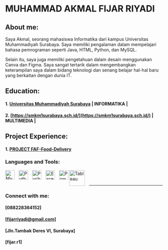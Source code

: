 # MUHAMMAD AKMAL FIJAR RIYADI
## About me:
Saya Akmal, seorang mahasiswa Informatika dari kampus Universitas Muhammadiyah Surabaya. Saya memiliki pengalaman dalam mempelajari bahasa pemrograman seperti Java, HTML, Python, dan MySQL. 

Selain itu, saya juga memiliki pengetahuan dalam desain menggunakan Canva dan Figma. Saya sangat tertarik dalam mengembangkan keterampilan saya dalam bidang teknologi dan senang belajar hal-hal baru yang berkaitan dengan dunia IT.

## Education:

#### 1. [Universitas Muhammadiyah Surabaya](https://www.um-surabaya.ac.id/) | INFORMATIKA | 
 #### 2. [https://smkm1surabaya.sch.id/](https://smkm1surabaya.sch.id/) | MULTIMEDIA | 

## Project Experience:
#### 1. [PROJECT FAF-Food-Delivery](https://www.figma.com/proto/uFBm7VsOaDZr6igebWIGTX/FAF-Food-Delivery?type=design&node-id=15-1494&t=b5DSViuZPN8Km1v3-1&scaling=scale-down&page-id=0%3A1&starting-point-node-id=15%3A1494&show-proto-sidebar=1&mode=design)

### Languages and Tools:

<img align="left" alt="MySQL" width="30px" src="https://cdn.jsdelivr.net/gh/devicons/devicon/icons/mysql/mysql-original.svg" style="padding-right:10px;" />

<img align="left" alt="Python" width="30px" src="https://upload.wikimedia.org/wikipedia/commons/thumb/c/c3/Python-logo-notext.svg/110px-Python-logo-notext.svg.png?20100317150552" style="padding-right:10px;" />

<img align="left" alt="Pycharm" width="30px" src="https://upload.wikimedia.org/wikipedia/commons/thumb/1/1d/PyCharm_Icon.svg/220px-PyCharm_Icon.svg.png" style="padding-right:10px;" />

<img align="left" alt="Excel" width="30px" src="https://is2-ssl.mzstatic.com/image/thumb/Purple126/v4/a8/fd/5a/a8fd5a84-c6f1-355f-3b9f-6e86598efaa3/XCEL.png/1200x630bb.png" style="padding-right:10px;" />

<img align="left" alt="Power BI" width="30px" src="https://powerbi.microsoft.com/pictures/application-logos/svg/powerbi.svg" style="padding-right:0px;" />

<img align="left" alt="Tableau" width="50px" src="https://logos-world.net/wp-content/uploads/2021/10/Tableau-Symbol.png" style="padding-right:10px;" />

<br />
<br />

---
### Connect with me:
#### [088228364152]
#### [fijarriyadi@gmail.com]
#### [Jln.Tambak Deres VI, Surabaya]
#### [fijar.r1]


